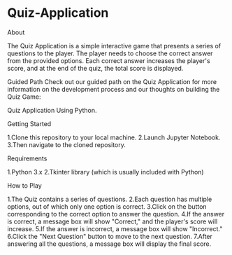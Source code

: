 # Quiz-Application
About

The Quiz Application is a simple interactive game that presents a series of questions to the player. The player needs to choose the correct answer from the provided options. Each correct answer increases the player's score, and at the end of the quiz, the total score is displayed.

Guided Path
Check out our guided path on the Quiz Application for more information on the development process and our thoughts on building the Quiz Game:

Quiz Application Using Python.

Getting Started

1.Clone this repository to your local machine.
2.Launch Jupyter Notebook.
3.Then navigate to the cloned repository.

Requirements

1.Python 3.x
2.Tkinter library (which is usually included with Python)

How to Play

1.The Quiz contains a series of questions.
2.Each question has multiple options, out of which only one option is correct.
3.Click on the button corresponding to the correct option to answer the question.
4.If the answer is correct, a message box will show "Correct," and the player's score will increase.
5.If the answer is incorrect, a message box will show "Incorrect."
6.Click the "Next Question" button to move to the next question.
7.After answering all the questions, a message box will display the final score.
